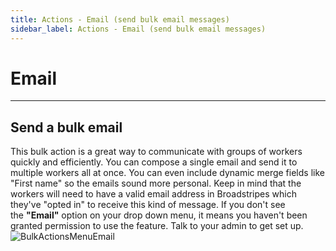 ```yaml
---
title: Actions - Email (send bulk email messages)
sidebar_label: Actions - Email (send bulk email messages)
---
```


# Email
* * *
## Send a bulk email
This bulk action is a great way to communicate with groups of workers quickly and efficiently. You can compose a single email and send it to multiple workers all at once. You can even include dynamic merge fields like "First name" so the emails sound more personal. Keep in mind that the workers will need to have a valid email address in Broadstripes which they've "opted in" to receive this kind of message.
If you don't see the **"Email"** option on your drop down menu, it means you haven't been granted permission to use the feature. Talk to your admin to get set up.![BulkActionsMenuEmail](/img/getting-started/BulkActionsMenuEmail.png)